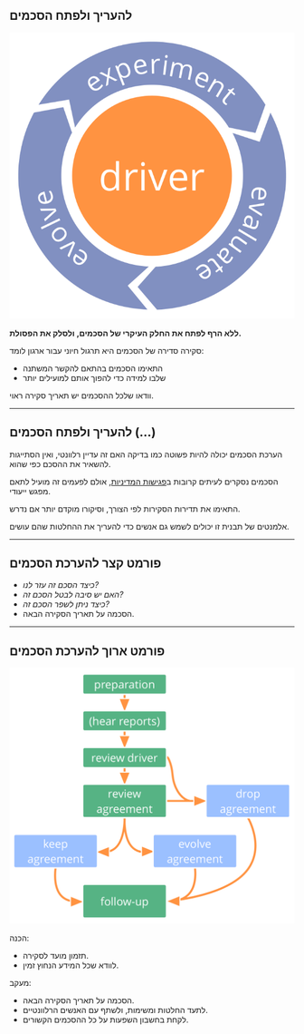 ## להעריך ולפתח הסכמים

![right,fit](img/evolution/kaizen.png)

**ללא הרף לפתח את החלק העיקרי של הסכמים, ולסלק את הפסולת.**

סקירה סדירה של הסכמים היא תרגול חיוני עבור ארגון לומד:

- התאימו הסכמים בהתאם להקשר המשתנה
- שלבו למידה כדי להפוך אותם למועילים יותר

וודאו שלכל ההסכמים יש תאריך סקירה ראוי.

* * *

## להעריך ולפתח הסכמים (...)

הערכת הסכמים יכולה להיות פשוטה כמו בדיקה האם זה עדיין רלוונטי, ואין הסתייגות להשאיר את ההסכם כפי שהוא.

הסכמים נסקרים לעיתים קרובות ב[פגישות המדיניות](section:governance-meeting), אולם לפעמים זה מועיל לתאם מפגש ייעודי.

התאימו את תדירות הסקירות לפי הצורך, וסיקורו מוקדם יותר אם נדרש.

אלמנטים של תבנית זו יכולים לשמש גם אנשים כדי להעריך את ההחלטות שהם עושים.

* * *

## פורמט קצר להערכת הסכמים

- *כיצד הסכם זה עזר לנו?*
- *האם יש סיבה לבטל הסכם זה?*
- *כיצד ניתן לשפר הסכם זה?*
- הסכמה על תאריך הסקירה הבאה.

* * *

## פורמט ארוך להערכת הסכמים

![left,fit](img/agreements/evaluate-agreements.png)

הכנה:

- תזמון מועד לסקירה.
- לוודא שכל המידע הנחוץ זמין.

מעקב:

- הסכמה על תאריך הסקירה הבאה.
- לתעד החלטות ומשימות, ולשתף עם האנשים הרלוונטיים.
- לקחת בחשבון השפעות על כל ההסכמים הקשורים.